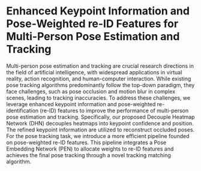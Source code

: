 # Enhanced Keypoint Information and Pose-Weighted re-ID Features for Multi-Person Pose Estimation and Tracking
Multi-person pose estimation and tracking are crucial research directions in the field of artificial intelligence, with widespread applications in virtual reality, action recognition, and human-computer interaction. While existing pose tracking algorithms predominantly follow the top-down paradigm, they face challenges, such as pose occlusion and motion blur in complex scenes, leading to tracking inaccuracies. To address these challenges, we leverage enhanced keypoint information and pose-weighted re-identification (re-ID) features to improve the performance of multi-person pose estimation and tracking. Specifically, our proposed Decouple Heatmap Network (DHN) decouples heatmaps into keypoint confidence and position. The refined keypoint information are utilized to reconstruct occluded poses. For the pose tracking task, we introduce a more efficient pipeline founded on pose-weighted re-ID features. This pipeline integrates a Pose Embedding Network (PEN) to allocate weights to re-ID features and achieves the final pose tracking through a novel tracking matching algorithm.
